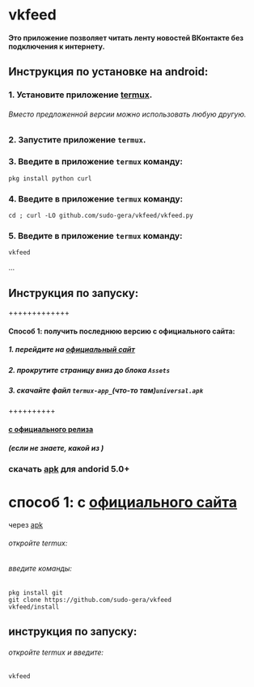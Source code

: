 # vkfeed
#### Это приложение позволяет читать ленту новостей ВКонтакте без подключения к интернету.
## Инструкция по установке на android:
### 1. Установите приложение [termux](https://github.com/sudo-gera/vkfeed/blob/main/bin/termux.apk?raw=true).
###### Вместо предложенной версии можно использовать любую другую.
### 2. Запустите приложение `termux`.
### 3. Введите в приложение `termux` команду:
```
pkg install python curl
```
### 4. Введите в приложение `termux` команду:
```
cd ; curl -LO github.com/sudo-gera/vkfeed/vkfeed.py
```
### 5. Введите в приложение `termux` команду:
```
vkfeed
```
...
## Инструкция по запуску:















+++++++++++++
#### Способ 1: получить последнюю версию с официального сайта:
##### 1. перейдите на [официальный сайт](https://github.com/termux/termux-app/releases/latest/)
##### 2. прокрутите страницу вниз до блока `Assets`
##### 3. скачайте файл `termux-app_`(что-то там)`universal.apk`


++++++++++
#### [с официального релиза](https://github.com/termux/termux-app/releases/latest/)
##### (если не знаете, какой из )

### скачать [apk](https://github.com/sudo-gera/vkfeed/blob/main/bin/termux.apk?raw=true) для andorid 5.0+



# способ 1: с [официального сайта](https://github.com/termux/termux-app/releases/latest/)

 через <!--[playmarket](https://play.google.com/store/apps/details?id=com.termux) или -->[apk](https://github.com/sudo-gera/vkfeed/blob/main/bin/termux.apk?raw=true)
<!-- ###### установите приложение termux-api через [playmarket](https://play.google.com/store/apps/details?id=com.termux.api) или [apk](https://github.com/sudo-gera/vkfeed/blob/main/bin/termux_api.apk?raw=true) -->
###### откройте termux:
###### введите команды:
```
pkg install git
git clone https://github.com/sudo-gera/vkfeed
vkfeed/install
```
## инструкция по запуску:
###### откройте termux и введите:
```
vkfeed
```
